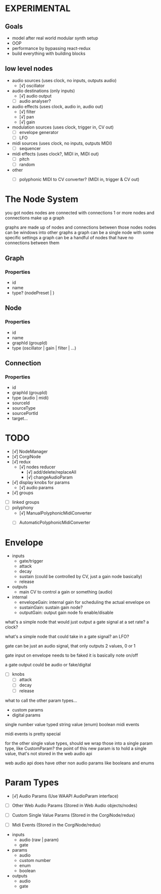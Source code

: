 # EXPERIMENTAL

## Goals
- model after real world modular synth setup
- OOP
- performance by bypassing react-redux
- build everything with building blocks

## low level nodes
- audio sources (uses clock, no inputs, outputs audio)
	- [√] oscillator
- audio destinations (only inputs)
	- [√] audio output
	- [ ] audio analyser?
- audio effects (uses clock, audio in, audio out)
	- [√] filter
	- [√] pan
	- [√] gain
- modulation sources (uses clock, trigger in, CV out)
	- [ ] envelope generator
	- [ ] LFO
- midi sources (uses clock, no inputs, outputs MIDI)
	- [ ] sequencer
- midi effects (uses clock?, MIDI in, MIDI out)
	- [ ] pitch
	- [ ] random
- other
	- [ ] polyphonic MIDI to CV converter? (MIDI in, trigger & CV out)


# The Node System
you got nodes
nodes are connected with connections
1 or more nodes and connections make up a graph

graphs are made up of nodes and connections between those nodes
nodes can be windows into other graphs
a graph can be a single node with some specific settings
a graph can be a handful of nodes that have no connections between them

## Graph
### Properties
- id
- name
- type? (nodePreset | )

## Node
### Properties
- id
- name
- graphId (groupId)
- type (oscillator | gain | filter | ...)

## Connection
### Properties
- id
- graphId (groupId)
- type (audio | midi)
- sourceId
- sourceType
- sourcePortId
- target...

# TODO
- [√] NodeManager
- [√] CorgiNode
- [√] redux
	- [√] nodes reducer
		- [√] add/delete/replaceAll
		- [√] changeAudioParam
- [√] display knobs for params
	- [√] audio params
- [√] groups
- [ ] linked groups
- [ ] polyphony
	- [√] ManualPolyphonicMidiConverter
	- [ ] AutomaticPolyphonicMidiConverter


# Envelope
- inputs
	- gate/trigger
	- attack
	- decay
	- sustain (could be controlled by CV, just a gain node basically)
	- release
- outputs
	- main CV to control a gain or something (audio)
- internal
	- envelopeGain: internal gain for scheduling the actual envelope on
	- sustainGain: sustain gain node?
	- outputGain: output gain node fo enable/disable


what's a simple node that would just output a gate signal at a set rate?
a clock?

what's a simple node that could take in a gate signal?
an LFO?

gate can be just an audio signal, that only outputs 2 values, 0 or 1


gate input on envelope needs to be faked
it is basically note on/off

a gate output could be audio or fake/digital

- [ ] knobs
	- [ ] attack
	- [ ] decay
	- [ ] release

what to call the other param types...
- custom params
- digital params

single number value
typed string value (enum)
boolean
midi events

midi events is pretty special

for the other single value types, should we wrap those into a single param type, like CustomParam?
the point of this new param is to hold a single value, that's not stored in the web audio api

web audio api does have other non audio params like booleans and enums


# Param Types
- [√] Audio Params (Use WAAPI AudioParam interface)
- [ ] Other Web Audio Params (Stored in Web Audio objects/nodes)
- [ ] Custom Single Value Params (Stored in the CorgiNode/redux)
- [ ] Midi Events (Stored in the CorgiNode/redux)




- inputs
	- audio (raw | param)
	- gate
- params
	- audio
	- custom number
	- enum
	- boolean
- outputs
	- audio
	- gate

